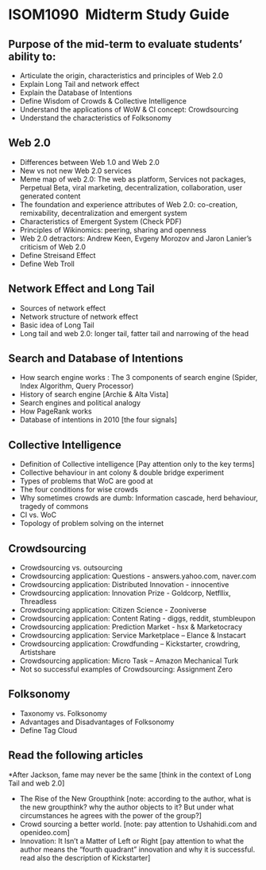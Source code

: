 # ISOM1090  Midterm Study Guide 

## Purpose of the mid-term to evaluate students’ ability to:
* Articulate the origin, characteristics and principles of Web 2.0
* Explain Long Tail and network effect 
* Explain the Database of Intentions
* Define Wisdom of Crowds & Collective Intelligence
* Understand the applications of WoW & CI concept: Crowdsourcing 
* Understand the characteristics of Folksonomy

## Web 2.0
* Differences between Web 1.0 and Web 2.0
* New vs not new Web 2.0 services
* Meme map of web 2.0: The web as platform, Services not packages, Perpetual Beta, viral marketing, decentralization, collaboration, user generated content
* The foundation and experience attributes of Web 2.0: co-creation, remixability, decentralization and emergent system
* Characteristics of Emergent System (Check PDF)
* Principles of Wikinomics: peering, sharing and openness
* Web 2.0 detractors: Andrew Keen, Evgeny Morozov  and Jaron Lanier’s criticism of Web 2.0
* Define Streisand Effect
* Define Web Troll

## Network Effect and Long Tail
* Sources of network effect
* Network structure of network effect
* Basic idea of Long Tail
* Long tail and web 2.0: longer tail, fatter tail and narrowing of the head

## Search and Database of Intentions
* How search engine works : The 3 components of search engine (Spider, Index Algorithm, Query Processor)
* History of search engine [Archie & Alta Vista]
* Search engines and political analogy
* How PageRank works
* Database of intentions in 2010 [the four signals]

## Collective Intelligence
* Definition of Collective intelligence [Pay attention only to the key terms]  
* Collective behaviour in ant colony & double bridge experiment
* Types of problems that WoC are good at
* The four conditions for wise crowds
* Why sometimes crowds are dumb: Information cascade, herd behaviour, tragedy of commons
* CI vs. WoC
* Topology of problem solving on the internet

## Crowdsourcing
* Crowdsourcing vs. outsourcing
* Crowdsourcing application: Questions - answers.yahoo.com, naver.com
* Crowdsourcing application: Distributed Innovation - innocentive
* Crowdsourcing application: Innovation Prize - Goldcorp, Netfllix, Threadless
* Crowdsourcing application: Citizen Science - Zooniverse
* Crowdsourcing application: Content Rating - diggs, reddit, stumbleupon
* Crowdsourcing application: Prediction Market - hsx & Marketocracy
* Crowdsourcing application: Service Marketplace – Elance & Instacart
* Crowdsourcing application: Crowdfunding – Kickstarter, crowdring, Artistshare
* Crowdsourcing application: Micro Task – Amazon Mechanical Turk 
* Not so successful examples of Crowdsourcing: Assignment Zero

## Folksonomy
* Taxonomy vs. Folksonomy
* Advantages and Disadvantages of Folksonomy
* Define Tag Cloud


## Read the following articles
*After Jackson, fame may never be the same [think in the context of Long Tail and web 2.0]
* The Rise of the New Groupthink [note: according to the author, what is the new groupthink? why the author objects to it?  But under what circumstances he agrees with the power of the group?] 
* Crowd sourcing a better world.  [note: pay attention to Ushahidi.com and openideo.com] 
* Innovation: It Isn’t a Matter of Left or Right  [pay attention to what the author means the “fourth quadrant” innovation and why it is successful.  read also the description of Kickstarter]

